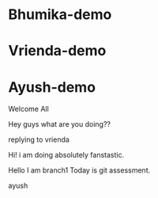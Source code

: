 # Bhumika-demo

# Vrienda-demo

# Ayush-demo

Welcome All

Hey guys what are you doing??

replying to vrienda

Hi! i am doing absolutely fanstastic.

Hello I am branch1
Today is git assessment.

ayush



